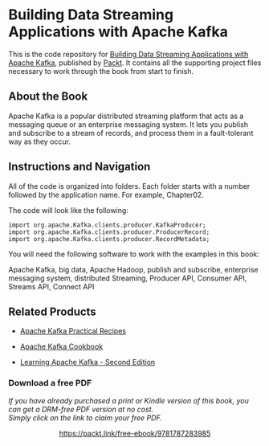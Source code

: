 # Building Data Streaming Applications with Apache Kafka
This is the code repository for [Building Data Streaming Applications with Apache Kafka](https://www.packtpub.com/big-data-and-business-intelligence/building-data-streaming-applications-apache-kafka?utm_source=github&utm_medium=repository&utm_campaign=9781787283985), published by [Packt](https://www.packtpub.com/?utm_source=github). It contains all the supporting project files necessary to work through the book from start to finish.
## About the Book
Apache Kafka is a popular distributed streaming platform that acts as a messaging queue or an enterprise messaging system. It lets you publish and subscribe to a stream of records, and process them in a fault-tolerant way as they occur.
## Instructions and Navigation
All of the code is organized into folders. Each folder starts with a number followed by the application name. For example, Chapter02.



The code will look like the following:
```
import org.apache.Kafka.clients.producer.KafkaProducer;
import org.apache.Kafka.clients.producer.ProducerRecord;
import org.apache.Kafka.clients.producer.RecordMetadata;
```

You will need the following software to work with the examples in this book:

Apache Kafka, big data, Apache Hadoop, publish and subscribe, enterprise messaging system, distributed Streaming, Producer API, Consumer API, Streams API, Connect API

## Related Products
* [Apache Kafka Practical Recipes](https://www.packtpub.com/big-data-and-business-intelligence/apache-kafka-practical-recipes?utm_source=github&utm_medium=repository&utm_campaign=9781787286849)

* [Apache Kafka Cookbook](https://www.packtpub.com/big-data-and-business-intelligence/apache-kafka-cookbook?utm_source=github&utm_medium=repository&utm_campaign=9781785882449)

* [Learning Apache Kafka - Second Edition](https://www.packtpub.com/big-data-and-business-intelligence/learning-apache-kafka-second-edition?utm_source=github&utm_medium=repository&utm_campaign=9781784393090)


### Download a free PDF

 <i>If you have already purchased a print or Kindle version of this book, you can get a DRM-free PDF version at no cost.<br>Simply click on the link to claim your free PDF.</i>
<p align="center"> <a href="https://packt.link/free-ebook/9781787283985">https://packt.link/free-ebook/9781787283985 </a> </p>
